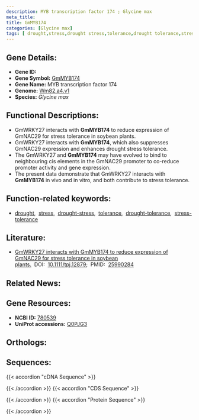 ```yaml
---
description: MYB transcription factor 174 ; Glycine max
meta_title:
title: GmMYB174
categories: [Glycine max]
tags: [ drought,stress,drought stress,tolerance,drought tolerance,stress tolerance ]
---
```


## Gene Details:
- **Gene ID:** []()
- **Gene Symbol:** <u>GmMYB174</u>
- **Gene Name:** MYB transcription factor 174
- **Genome:** [Wm82.a4.v1](https://legacy.soybase.org/GlycineBlastPages/blast_descriptions.php)
- **Species:** *Glycine max*

## Functional Descriptions:
   - GmWRKY27 interacts with **GmMYB174** to reduce expression of GmNAC29 for stress tolerance in soybean plants.
   - GmWRKY27 interacts with **GmMYB174**, which also suppresses GmNAC29 expression and enhances drought stress tolerance.
   - The GmWRKY27 and **GmMYB174** may have evolved to bind to neighbouring cis elements in the GmNAC29 promoter to co-reduce promoter activity and gene expression.
   - The present data demonstrate that GmWRKY27 interacts with **GmMYB174** in vivo and in vitro, and both contribute to stress tolerance.

## Function-related keywords:
   - [drought](/tags/drought/),&nbsp;&nbsp;[stress](/tags/stress/),&nbsp;&nbsp;[drought-stress](/tags/drought-stress/),&nbsp;&nbsp;[tolerance](/tags/tolerance/),&nbsp;&nbsp;[drought-tolerance](/tags/drought-tolerance/),&nbsp;&nbsp;[stress-tolerance](/tags/stress-tolerance/)

## Literature:
   - [GmWRKY27 interacts with GmMYB174 to reduce expression of GmNAC29 for stress tolerance in soybean plants.](https://doi.org/10.1111/tpj.12879)&nbsp;&nbsp;DOI:&nbsp;&nbsp;[10.1111/tpj.12879](https://doi.org/10.1111/tpj.12879);&nbsp;&nbsp;PMID:&nbsp;&nbsp;[25990284](https://pubmed.ncbi.nlm.nih.gov/25990284/)

## Related News:

## Gene Resources:
- **NCBI ID:**  [780539](https://www.ncbi.nlm.nih.gov/gene/?term=780539)
- **UniProt accessions:**  [Q0PJG3](https://www.uniprot.org/uniprotkb/Q0PJG3/entry)

## Orthologs:

## Sequences:
{{< accordion "cDNA Sequence" >}}

{{< /accordion >}}
{{< accordion "CDS Sequence" >}}

{{< /accordion >}}
{{< accordion "Protein Sequence" >}}

{{< /accordion >}}
